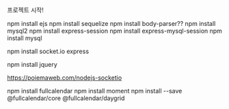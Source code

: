 프로젝트 시작!

npm install ejs
npm install sequelize
npm install body-parser??
npm install mysql2
npm install express-session
npm install express-mysql-session
npm install mysql

npm install socket.io express

npm install jquery

https://poiemaweb.com/nodejs-socketio

npm install fullcalendar
npm install moment
npm install --save @fullcalendar/core @fullcalendar/daygrid